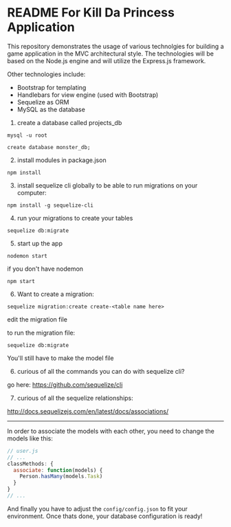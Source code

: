 # README For Kill Da Princess Application

This repository demonstrates the usage of various technolgies for building a game application in the MVC architectural style. The technologies will be based on the Node.js engine and will utilize the Express.js framework.

Other technologies include:

- Bootstrap for templating
- Handlebars for view engine (used with Bootstrap)
- Sequelize as ORM
- MySQL as the database

1. create a database called projects_db

`mysql -u root`

`create database monster_db;`

2. install modules in package.json

`npm install`

3. install sequelize cli globally to be able to run migrations on your computer:

`npm install -g sequelize-cli`

4. run your migrations to create your tables

`sequelize db:migrate`

5. start up the app

`nodemon start`

if you don't have nodemon

`npm start`

6. Want to create a migration:

`sequelize migration:create create-<table name here>`

edit the migration file

to run the migration file:

`sequelize db:migrate`

You'll still have to make the model file

6. curious of all the commands you can do with sequelize cli?

go here: https://github.com/sequelize/cli

7. curious of all the sequelize relationships:

http://docs.sequelizejs.com/en/latest/docs/associations/

-----

In order to associate the models with each other, you need to change the models
like this:

```js
// user.js
// ...
classMethods: {
  associate: function(models) {
    Person.hasMany(models.Task)
  }
}
// ...
```

And finally you have to adjust the `config/config.json` to fit your environment.
Once thats done, your database configuration is ready!
